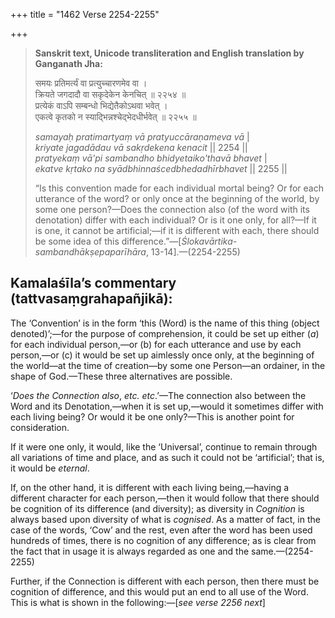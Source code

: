 +++
title = "1462 Verse 2254-2255"

+++
> **Sanskrit text, Unicode transliteration and English translation by Ganganath Jha:** 
>
> समयः प्रतिमर्त्यं वा प्रत्युच्चारणमेव वा ।  
> क्रियते जगदादौ वा सकृदेकेन केनचित् ॥ २२५४ ॥  
> प्रत्येकं वाऽपि सम्बन्धो भिद्येतैकोऽथवा भवेत् ।  
> एकत्वे कृतको न स्याद्भिन्नश्चेद्भेदधीर्भवेत् ॥ २२५५ ॥ 
>
> *samayaḥ pratimartyaṃ vā pratyuccāraṇameva vā* \|  
> *kriyate jagadādau vā sakṛdekena kenacit* \|\| 2254 \|\|  
> *pratyekaṃ vā'pi sambandho bhidyetaiko'thavā bhavet* \|  
> *ekatve kṛtako na syādbhinnaścedbhedadhīrbhavet* \|\| 2255 \|\| 
>
> “Is this convention made for each individual mortal being? Or for each utterance of the word? or only once at the beginning of the world, by some one person?—Does the connection also (of the word with its denotation) differ with each individual? Or is it one only, for all?—If it is one, it cannot be artificial;—if it is different with each, there should be some idea of this difference.”—[*Ślokavārtika-sambandhākṣepaparīhāra*, 13-14].—(2254-2255)



## Kamalaśīla’s commentary (tattvasaṃgrahapañjikā):

The ‘Convention’ is in the form ‘this (Word) is the name of this thing (object denoted)’;—for the purpose of comprehension, it could be set up either (*a*) for each individual person,—or (b) for each utterance and use by each person,—or (c) it would be set up aimlessly once only, at the beginning of the world—at the time of creation—by some one Person—an ordainer, in the shape of God.—These three alternatives are possible.

‘*Does the Connection also*, *etc. etc*.’—The connection also between the Word and its Denotation,—when it is set up,—would it sometimes differ with each living being? Or would it be one only?—This is another point for consideration.

If it were one only, it would, like the ‘Universal’, continue to remain through all variations of time and place, and as such it could not be ‘artificial’; that is, it would be *eternal*.

If, on the other hand, it is different with each living being,—having a different character for each person,—then it would follow that there should be cognition of its difference (and diversity); as diversity in *Cognition* is always based upon diversity of what is *cognised*. As a matter of fact, in the case of the words, ‘Cow’ and the rest, even after the word has been used hundreds of times, there is no cognition of any difference; as is clear from the fact that in usage it is always regarded as one and the same.—(2254-2255)

Further, if the Connection is different with each person, then there must be cognition of difference, and this would put an end to all use of the Word. This is what is shown in the following:—[*see verse 2256 next*]


